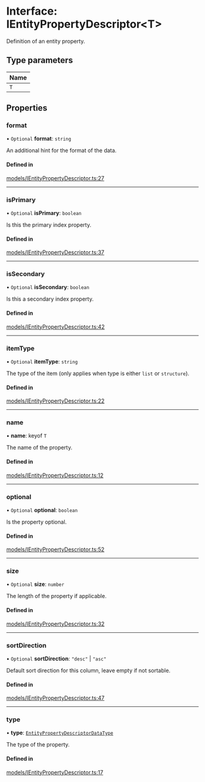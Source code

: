 # Interface: IEntityPropertyDescriptor\<T\>

Definition of an entity property.

## Type parameters

| Name |
| :--- |
| `T`  |

## Properties

### format

• `Optional` **format**: `string`

An additional hint for the format of the data.

#### Defined in

[models/IEntityPropertyDescriptor.ts:27](https://github.com/gtscio/framework/blob/51767d6/packages/entity/src/models/IEntityPropertyDescriptor.ts#L27)

---

### isPrimary

• `Optional` **isPrimary**: `boolean`

Is this the primary index property.

#### Defined in

[models/IEntityPropertyDescriptor.ts:37](https://github.com/gtscio/framework/blob/51767d6/packages/entity/src/models/IEntityPropertyDescriptor.ts#L37)

---

### isSecondary

• `Optional` **isSecondary**: `boolean`

Is this a secondary index property.

#### Defined in

[models/IEntityPropertyDescriptor.ts:42](https://github.com/gtscio/framework/blob/51767d6/packages/entity/src/models/IEntityPropertyDescriptor.ts#L42)

---

### itemType

• `Optional` **itemType**: `string`

The type of the item (only applies when type is either `list` or `structure`).

#### Defined in

[models/IEntityPropertyDescriptor.ts:22](https://github.com/gtscio/framework/blob/51767d6/packages/entity/src/models/IEntityPropertyDescriptor.ts#L22)

---

### name

• **name**: keyof `T`

The name of the property.

#### Defined in

[models/IEntityPropertyDescriptor.ts:12](https://github.com/gtscio/framework/blob/51767d6/packages/entity/src/models/IEntityPropertyDescriptor.ts#L12)

---

### optional

• `Optional` **optional**: `boolean`

Is the property optional.

#### Defined in

[models/IEntityPropertyDescriptor.ts:52](https://github.com/gtscio/framework/blob/51767d6/packages/entity/src/models/IEntityPropertyDescriptor.ts#L52)

---

### size

• `Optional` **size**: `number`

The length of the property if applicable.

#### Defined in

[models/IEntityPropertyDescriptor.ts:32](https://github.com/gtscio/framework/blob/51767d6/packages/entity/src/models/IEntityPropertyDescriptor.ts#L32)

---

### sortDirection

• `Optional` **sortDirection**: `"desc"` \| `"asc"`

Default sort direction for this column, leave empty if not sortable.

#### Defined in

[models/IEntityPropertyDescriptor.ts:47](https://github.com/gtscio/framework/blob/51767d6/packages/entity/src/models/IEntityPropertyDescriptor.ts#L47)

---

### type

• **type**: [`EntityPropertyDescriptorDataType`](../modules.md#entitypropertydescriptordatatype)

The type of the property.

#### Defined in

[models/IEntityPropertyDescriptor.ts:17](https://github.com/gtscio/framework/blob/51767d6/packages/entity/src/models/IEntityPropertyDescriptor.ts#L17)
